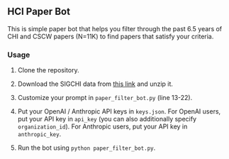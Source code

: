 ## HCI Paper Bot 

This is simple paper bot that helps you filter through the past 6.5 years of CHI and CSCW papers (N=11K) to find papers that satisfy your criteria.

### Usage

1. Clone the repository.

2. Download the SIGCHI data from [this link](https://drive.google.com/file/d/1Yns5_cL0h6lnaVpRCsz8go7vYqXStU6R/view?usp=sharing) and unzip it. 

3. Customize your prompt in `paper_filter_bot.py` (line 13-22). 

4. Put your OpenAI / Anthropic API keys in `keys.json`. For OpenAI users, put your API key in `api_key` (you can also additionally specify `organization_id`). For Anthropic users, put your API key in `anthropic_key`. 

5. Run the bot using `python paper_filter_bot.py`.